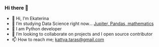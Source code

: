 ### Hi there 👋

- 👋 Hi, I’m Ekaterina
- 👀 I’m studying Data Science right now... [Jupiter, Pandas, mathematics ](https://github.com/kora21/data_analysis/blob/main/real_estate_data.ipynb)
- 🌱 I am Python developer 
- 💞️ I’m looking to collaborate on projects and I open source contributor
- 📫 How to reach me; kattya.taras@gmail.com

<!---
kora21/kora21 is a ✨ special ✨ repository because its `README.md` (this file) appears on your GitHub profile.
You can click the Preview link to take a look at your changes.
--->

